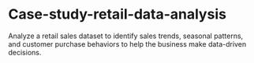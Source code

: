 # Case-study-retail-data-analysis
Analyze a retail sales dataset to identify sales trends, seasonal patterns, and customer purchase behaviors to help the business make data-driven decisions.
